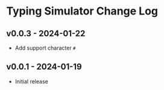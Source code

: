 # Typing Simulator Change Log

## v0.0.3 - 2024-01-22

- Add support character `#`

## v0.0.1 - 2024-01-19

- Initial release
